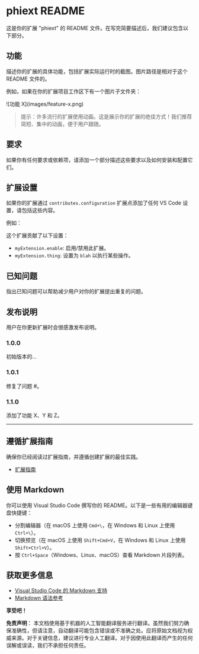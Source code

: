 # phiext README

这是你的扩展 "phiext" 的 README 文件。在写完简要描述后，我们建议包含以下部分。

## 功能

描述你的扩展的具体功能，包括扩展实际运行时的截图。图片路径是相对于这个 README 文件的。

例如，如果在你的扩展项目工作区下有一个图片子文件夹：

\!\[功能 X\]\(images/feature-x.png\)

> 提示：许多流行的扩展使用动画。这是展示你的扩展的绝佳方式！我们推荐简短、集中的动画，便于用户跟随。

## 要求

如果你有任何要求或依赖项，请添加一个部分描述这些要求以及如何安装和配置它们。

## 扩展设置

如果你的扩展通过 `contributes.configuration` 扩展点添加了任何 VS Code 设置，请包括这些内容。

例如：

这个扩展贡献了以下设置：

* `myExtension.enable`: 启用/禁用此扩展。
* `myExtension.thing`: 设置为 `blah` 以执行某些操作。

## 已知问题

指出已知问题可以帮助减少用户对你的扩展提出重复的问题。

## 发布说明

用户在你更新扩展时会很感激发布说明。

### 1.0.0

初始版本的...

### 1.0.1

修复了问题 #。

### 1.1.0

添加了功能 X、Y 和 Z。

---

## 遵循扩展指南

确保你已经阅读过扩展指南，并遵循创建扩展的最佳实践。

* [扩展指南](https://code.visualstudio.com/api/references/extension-guidelines)

## 使用 Markdown

你可以使用 Visual Studio Code 撰写你的 README。以下是一些有用的编辑器键盘快捷键：

* 分割编辑器（在 macOS 上使用 `Cmd+\`，在 Windows 和 Linux 上使用 `Ctrl+\`）。
* 切换预览（在 macOS 上使用 `Shift+Cmd+V`，在 Windows 和 Linux 上使用 `Shift+Ctrl+V`）。
* 按 `Ctrl+Space`（Windows、Linux、macOS）查看 Markdown 片段列表。

## 获取更多信息

* [Visual Studio Code 的 Markdown 支持](http://code.visualstudio.com/docs/languages/markdown)
* [Markdown 语法参考](https://help.github.com/articles/markdown-basics/)

**享受吧！**

**免责声明**：
本文档使用基于机器的人工智能翻译服务进行翻译。虽然我们努力确保准确性，但请注意，自动翻译可能包含错误或不准确之处。应将原始文档视为权威来源。对于关键信息，建议进行专业人工翻译。对于因使用此翻译而产生的任何误解或误读，我们不承担任何责任。